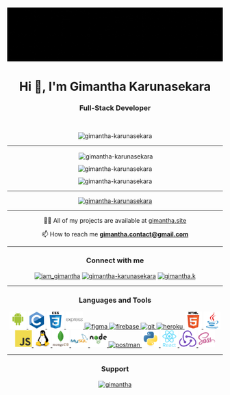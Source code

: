 ![logo](https://github.com/Gimantha-Karunasekara/Gimantha-Karunasekara/blob/main/banner.gif?raw=true)
<h1 align="center">Hi 👋, I'm Gimantha Karunasekara</h1>
<h3 align="center">Full-Stack Developer</h3>
<br>
<p align="center"> <img src="https://komarev.com/ghpvc/?username=gimantha-karunasekara&label=Profile%20views&color=9745f5&style=flat" alt="gimantha-karunasekara" /> </p>

<hr class="rounded">


<p align="center" style="margin:10px">&nbsp;<img align="center" src="https://github-readme-stats.vercel.app/api?username=gimantha-karunasekara&show_icons=true&locale=en&theme=midnight-purple" alt="gimantha-karunasekara" /></p>

<p  align="center"style="margin:10px"><img align="center" src="https://github-readme-streak-stats.herokuapp.com/?user=gimantha-karunasekara&theme=midnight-purple" alt="gimantha-karunasekara" /></p>

<p align="center" style="margin:10px"><img align="center" src="https://github-readme-stats.vercel.app/api/top-langs?username=gimantha-karunasekara&show_icons=true&locale=en&layout=compact&theme=midnight-purple" alt="gimantha-karunasekara" /></p>

<hr class="rounded">

<p align="center" > <a href="https://github.com/ryo-ma/github-profile-trophy"><img src="https://github-profile-trophy.vercel.app/?username=gimantha-karunasekara" alt="gimantha-karunasekara" /></a></p>

<hr class="rounded">

<div align="center">

👨‍💻 All of my projects are available at [gimantha.site](https://www.gimantha.site/)

📫 How to reach me **gimantha.contact@gmail.com**
</div>

<hr class="rounded">

<h3 align="center"><b>Connect with me</b></h3>
<p align="center">
<a href="https://twitter.com/iam_gimantha" target="blank"><img align="center" src="https://raw.githubusercontent.com/codemaker2015/github-profile-readme-generator/master/src/images/icons/Social/twitter.svg" alt="iam_gimantha" height="30" width="40" /></a>
<a href="https://linkedin.com/in/gimantha-karunasekara" target="blank"><img align="center" src="https://raw.githubusercontent.com/codemaker2015/github-profile-readme-generator/master/src/images/icons/Social/linked-in-alt.svg" alt="gimantha-karunasekara" height="30" width="40" /></a>
<a href="https://instagram.com/gimantha.k" target="blank"><img align="center" src="https://raw.githubusercontent.com/codemaker2015/github-profile-readme-generator/master/src/images/icons/Social/instagram.svg" alt="gimantha.k" height="30" width="40" /></a>
</p>

<hr class="rounded">

<h3 align="center"><b>Languages and Tools</b></h3>
<p align="center"> <a href="https://developer.android.com" target="_blank" rel="noreferrer"> <img src="https://raw.githubusercontent.com/devicons/devicon/master/icons/android/android-original-wordmark.svg" alt="android" width="40" height="40"/> </a> <a href="https://www.cprogramming.com/" target="_blank" rel="noreferrer"> <img src="https://raw.githubusercontent.com/devicons/devicon/master/icons/c/c-original.svg" alt="c" width="40" height="40"/> </a> <a href="https://www.w3schools.com/css/" target="_blank" rel="noreferrer"> <img src="https://raw.githubusercontent.com/devicons/devicon/master/icons/css3/css3-original-wordmark.svg" alt="css3" width="40" height="40"/> </a> <a href="https://expressjs.com" target="_blank" rel="noreferrer"> <img src="https://raw.githubusercontent.com/devicons/devicon/master/icons/express/express-original-wordmark.svg" alt="express" width="40" height="40"/> </a> <a href="https://www.figma.com/" target="_blank" rel="noreferrer"> <img src="https://www.vectorlogo.zone/logos/figma/figma-icon.svg" alt="figma" width="40" height="40"/> </a> <a href="https://firebase.google.com/" target="_blank" rel="noreferrer"> <img src="https://www.vectorlogo.zone/logos/firebase/firebase-icon.svg" alt="firebase" width="40" height="40"/> </a> <a href="https://git-scm.com/" target="_blank" rel="noreferrer"> <img src="https://www.vectorlogo.zone/logos/git-scm/git-scm-icon.svg" alt="git" width="40" height="40"/> </a> <a href="https://heroku.com" target="_blank" rel="noreferrer"> <img src="https://www.vectorlogo.zone/logos/heroku/heroku-icon.svg" alt="heroku" width="40" height="40"/> </a> <a href="https://www.w3.org/html/" target="_blank" rel="noreferrer"> <img src="https://raw.githubusercontent.com/devicons/devicon/master/icons/html5/html5-original-wordmark.svg" alt="html5" width="40" height="40"/> </a> <a href="https://www.java.com" target="_blank" rel="noreferrer"> <img src="https://raw.githubusercontent.com/devicons/devicon/master/icons/java/java-original.svg" alt="java" width="40" height="40"/> </a> <a href="https://developer.mozilla.org/en-US/docs/Web/JavaScript" target="_blank" rel="noreferrer"> <img src="https://raw.githubusercontent.com/devicons/devicon/master/icons/javascript/javascript-original.svg" alt="javascript" width="40" height="40"/> </a> <a href="https://www.linux.org/" target="_blank" rel="noreferrer"> <img src="https://raw.githubusercontent.com/devicons/devicon/master/icons/linux/linux-original.svg" alt="linux" width="40" height="40"/> </a> <a href="https://www.mongodb.com/" target="_blank" rel="noreferrer"> <img src="https://raw.githubusercontent.com/devicons/devicon/master/icons/mongodb/mongodb-original-wordmark.svg" alt="mongodb" width="40" height="40"/> </a> <a href="https://www.mysql.com/" target="_blank" rel="noreferrer"> <img src="https://raw.githubusercontent.com/devicons/devicon/master/icons/mysql/mysql-original-wordmark.svg" alt="mysql" width="40" height="40"/> </a> <a href="https://nodejs.org" target="_blank" rel="noreferrer"> <img src="https://raw.githubusercontent.com/devicons/devicon/master/icons/nodejs/nodejs-original-wordmark.svg" alt="nodejs" width="40" height="40"/> </a> <a href="https://postman.com" target="_blank" rel="noreferrer"> <img src="https://www.vectorlogo.zone/logos/getpostman/getpostman-icon.svg" alt="postman" width="40" height="40"/> </a> <a href="https://www.python.org" target="_blank" rel="noreferrer"> <img src="https://raw.githubusercontent.com/devicons/devicon/master/icons/python/python-original.svg" alt="python" width="40" height="40"/> </a> <a href="https://reactjs.org/" target="_blank" rel="noreferrer"> <img src="https://raw.githubusercontent.com/devicons/devicon/master/icons/react/react-original-wordmark.svg" alt="react" width="40" height="40"/> </a> <a href="https://redux.js.org" target="_blank" rel="noreferrer"> <img src="https://raw.githubusercontent.com/devicons/devicon/master/icons/redux/redux-original.svg" alt="redux" width="40" height="40"/> </a> <a href="https://sass-lang.com" target="_blank" rel="noreferrer"> <img src="https://raw.githubusercontent.com/devicons/devicon/master/icons/sass/sass-original.svg" alt="sass" width="40" height="40"/> </a> </p>

<hr class="rounded">

<h3 align="center"><b>Support</b></h3>
<p align="center"><a href="https://www.buymeacoffee.com/gimantha"> <img align="center" src="https://cdn.buymeacoffee.com/buttons/v2/default-yellow.png" height="50" width="210" alt="gimantha" /></a></p>


